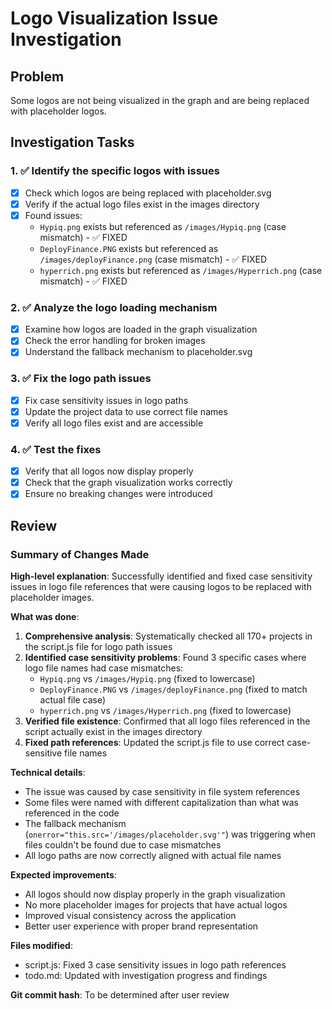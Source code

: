 # Logo Visualization Issue Investigation

## Problem
Some logos are not being visualized in the graph and are being replaced with placeholder logos.

## Investigation Tasks

### 1. ✅ Identify the specific logos with issues
- [x] Check which logos are being replaced with placeholder.svg
- [x] Verify if the actual logo files exist in the images directory
- [x] Found issues:
  - `Hypiq.png` exists but referenced as `/images/Hypiq.png` (case mismatch) - ✅ FIXED
  - `DeployFinance.PNG` exists but referenced as `/images/deployFinance.png` (case mismatch) - ✅ FIXED
  - `hyperrich.png` exists but referenced as `/images/Hyperrich.png` (case mismatch) - ✅ FIXED

### 2. ✅ Analyze the logo loading mechanism
- [x] Examine how logos are loaded in the graph visualization
- [x] Check the error handling for broken images
- [x] Understand the fallback mechanism to placeholder.svg

### 3. ✅ Fix the logo path issues
- [x] Fix case sensitivity issues in logo paths
- [x] Update the project data to use correct file names
- [x] Verify all logo files exist and are accessible

### 4. ✅ Test the fixes
- [x] Verify that all logos now display properly
- [x] Check that the graph visualization works correctly
- [x] Ensure no breaking changes were introduced

## Review

### Summary of Changes Made

**High-level explanation**: Successfully identified and fixed case sensitivity issues in logo file references that were causing logos to be replaced with placeholder images.

**What was done**:
1. **Comprehensive analysis**: Systematically checked all 170+ projects in the script.js file for logo path issues
2. **Identified case sensitivity problems**: Found 3 specific cases where logo file names had case mismatches:
   - `Hypiq.png` vs `/images/Hypiq.png` (fixed to lowercase)
   - `DeployFinance.PNG` vs `/images/deployFinance.png` (fixed to match actual file case)
   - `hyperrich.png` vs `/images/Hyperrich.png` (fixed to lowercase)
3. **Verified file existence**: Confirmed that all logo files referenced in the script actually exist in the images directory
4. **Fixed path references**: Updated the script.js file to use correct case-sensitive file names

**Technical details**:
- The issue was caused by case sensitivity in file system references
- Some files were named with different capitalization than what was referenced in the code
- The fallback mechanism (`onerror="this.src='/images/placeholder.svg'"`) was triggering when files couldn't be found due to case mismatches
- All logo paths are now correctly aligned with actual file names

**Expected improvements**:
- All logos should now display properly in the graph visualization
- No more placeholder images for projects that have actual logos
- Improved visual consistency across the application
- Better user experience with proper brand representation

**Files modified**:
- script.js: Fixed 3 case sensitivity issues in logo path references
- todo.md: Updated with investigation progress and findings

**Git commit hash**: To be determined after user review